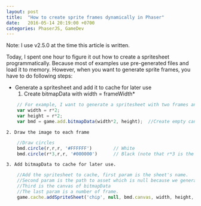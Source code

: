 ```yaml
---
layout: post
title:  "How to create sprite frames dynamically in Phaser"
date:   2016-05-14 20:19:00 +0700
categories: PhaserJS, GameDev
---
```


Note: I use v2.5.0 at the time this article is written.

Today, I spent one hour to figure it out how to create a spritesheet programmatically.
Because most of examples use pre-generated files and load it to memory. However, when you want to
generate sprite frames, you have to do following steps:

* Generate a spritesheet and add it to cache for later use
    1. Create bitmapData with width = frameWidth*<totalFrames>
```javascript
    // For example, I want to generate a spritesheet with two frames and draw white and black circle on each.
    var width = r*2;
    var height = r*2;
    var bmd = game.add.bitmapData(width*2, height);  //Create empty canvas.
```
    
    2. Draw the image to each frame
```javascript
    //Draw circles
    bmd.circle(r,r,r, '#FFFFFF')        // White
    bmd.circle(r*3,r,r, '#000000')      // Black (note that r*3 is the circle's x-origin of the second frame
```

    3. Add bitmapData to cache for later use.
```javascript
    //Add the spritesheet to cache, first param is the sheet's name.
    //Second param is the path to asset which is null because we generate them in this case.
    //Third is the canvas of bitmapData
    //The last param is a number of frame.
    game.cache.addSpriteSheet('chip', null, bmd.canvas, width, height, 2);
```
    



